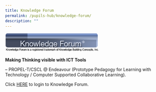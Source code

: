 ```yaml
---
title: Knowledge Forum
permalink: /pupils-hub/knowledge-forum/
description: ""
---
```


<img src="/images/img_knowledge_forum.jpg"  
style="width:60%">

**Making Thinking visible with ICT Tools**

– PROPEL-T/CSCL @ Endeavour (Prototype Pedagogy for Learning with Technology / Computer Supported Collaborative Learning).

Click [HERE](https://kf.rdc.nie.edu.sg/) to login to Knowledge Forum.